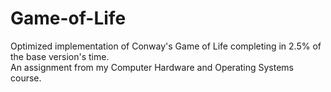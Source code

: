 # Game-of-Life
Optimized implementation of Conway's Game of Life completing in 2.5% of the base version's time. <br>
An assignment from my Computer Hardware and Operating Systems course.
